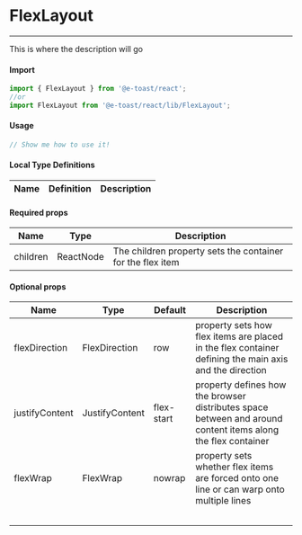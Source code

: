 # FlexLayout

<hr>

This is where the description will go

#### Import

```js
import { FlexLayout } from '@e-toast/react';
//or
import FlexLayout from '@e-toast/react/lib/FlexLayout';
```

#### Usage

```jsx
// Show me how to use it!
```

#### Local Type Definitions

| Name |  Definition | Description |
| ---- | ----------- | ----------- |

#### Required props

| Name       | Type   | Description                 |
| ---------- | ------ | --------------------------- |
| children   |  ReactNode | The children property sets the container for the flex item                            |

#### Optional props

| Name         | Type       | Default    | Description               |
| ------------ | ---------- | ---------- | ------------------------- |
|flexDirection          | FlexDirection       | row        | property sets how flex items are placed in the flex container defining the main axis and the direction                  |
| justifyContent           | JustifyContent         |     flex-start |    property defines how the browser distributes space  between and around content items along the flex container                     |
|flexWrap      | FlexWrap           |     nowrap |  property sets whether flex items are forced onto one line or can warp onto multiple lines                        |
|              |            |            |                           |
|              |            |            |                           |
|              |            |            |                           |
|              |            |            |                           |
|              |            |            |                           |
